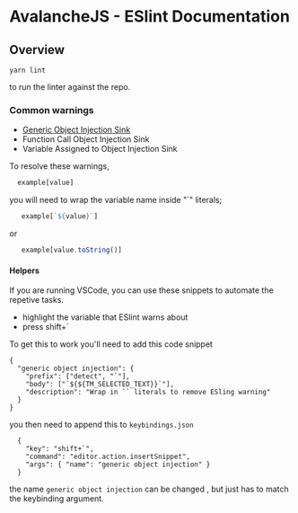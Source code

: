 # AvalancheJS - ESlint Documentation

## Overview

`yarn lint`

to run the linter against the repo.

### Common warnings

* [Generic Object Injection Sink](https://github.com/nodesecurity/eslint-plugin-security/blob/master/docs/the-dangers-of-square-bracket-notation.md)
* Function Call Object Injection Sink
* Variable Assigned to Object Injection Sink

To resolve these warnings,

```js
  example[value]
```

you will need to wrap the variable name inside "`" literals;

```js
   example[`${value}`]
```

or

```js
   example[value.toString()]
```

#### Helpers

If you are running VSCode, you can use these snippets to automate the repetive tasks.

* highlight the variable that ESlint warns about
* press shift+`

To get this to work you'll need to add this code snippet

```
{
  "generic object injection": {
    "prefix": ["detect", "`"],
    "body": ["`${${TM_SELECTED_TEXT}}`"],
    "description": "Wrap in `` literals to remove ESling warning"
  }
}

```

you then need to append this to  `keybindings.json`

```
  {
    "key": "shift+`",
    "command": "editor.action.insertSnippet",
    "args": { "name": "generic object injection" }
  }
```

the name `generic object injection` can be changed , but just has to match the keybinding argument.

